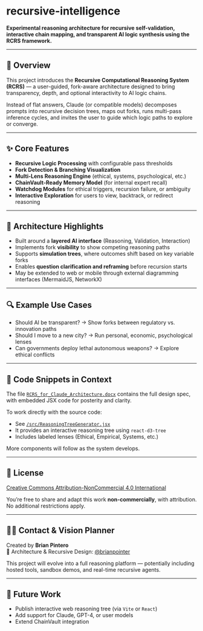 # recursive-intelligence

**Experimental reasoning architecture for recursive self-validation, interactive chain mapping, and transparent AI logic synthesis using the RCRS framework.**

---

## 🧠 Overview

This project introduces the **Recursive Computational Reasoning System (RCRS)** — a user-guided, fork-aware architecture designed to bring transparency, depth, and optional interactivity to AI logic chains.

Instead of flat answers, Claude (or compatible models) decomposes prompts into recursive decision trees, maps out forks, runs multi-pass inference cycles, and invites the user to guide which logic paths to explore or converge.

---

## ✨ Core Features

- **Recursive Logic Processing** with configurable pass thresholds  
- **Fork Detection & Branching Visualization**  
- **Multi-Lens Reasoning Engine** (ethical, systems, psychological, etc.)  
- **ChainVault-Ready Memory Model** (for internal expert recall)  
- **Watchdog Modules** for ethical triggers, recursion failure, or ambiguity  
- **Interactive Exploration** for users to view, backtrack, or redirect reasoning  

---

## 🧱 Architecture Highlights

- Built around a **layered AI interface** (Reasoning, Validation, Interaction)  
- Implements fork **visibility** to show competing reasoning paths  
- Supports **simulation trees**, where outcomes shift based on key variable forks  
- Enables **question clarification and reframing** before recursion starts  
- May be extended to web or mobile through external diagramming interfaces (MermaidJS, NetworkX)  

---

## 🔍 Example Use Cases

- Should AI be transparent? → Show forks between regulatory vs. innovation paths  
- Should I move to a new city? → Run personal, economic, psychological lenses  
- Can governments deploy lethal autonomous weapons? → Explore ethical conflicts  

---

## 📁 Code Snippets in Context

The file [`RCRS_for_Claude_Architecture.docx`](./RCRS_for_Claude_Architecture.docx) contains the full design spec, with embedded JSX code for posterity and clarity.

To work directly with the source code:
- See [`/src/ReasoningTreeGenerator.jsx`](./src/ReasoningTreeGenerator.jsx)
- It provides an interactive reasoning tree using `react-d3-tree`
- Includes labeled lenses (Ethical, Empirical, Systems, etc.)

More components will follow as the system develops.

---

## 📜 License

[Creative Commons Attribution-NonCommercial 4.0 International](https://creativecommons.org/licenses/by-nc/4.0/)

You’re free to share and adapt this work **non-commercially**, with attribution. No additional restrictions apply.

---

## 🧑‍💻 Contact & Vision Planner

Created by **Brian Pintero**  
🧠 Architecture & Recursive Design: [@brianpointer](https://github.com/brianpointer)

This project will evolve into a full reasoning platform — potentially including hosted tools, sandbox demos, and real-time recursive agents.

---

## 🚧 Future Work

- Publish interactive web reasoning tree (via `Vite` or `React`)
- Add support for Claude, GPT-4, or user models
- Extend ChainVault integration
